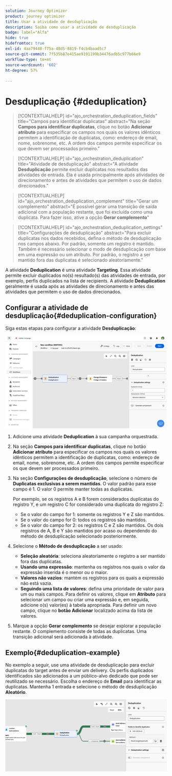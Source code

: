 ```yaml
---
solution: Journey Optimizer
product: journey optimizer
title: Usar a atividade de desduplicação
description: Saiba como usar a atividade de desduplicação
badge: label="Alfa"
hide: true
hidefromtoc: true
exl-id: 4aa79448-f75a-48d5-8819-f4cb4baad5c7
source-git-commit: 7f535b87e415ae9191199b34476adb5c977b66e9
workflow-type: tm+mt
source-wordcount: '602'
ht-degree: 57%

---
```


# Desduplicação {#deduplication}

>[!CONTEXTUALHELP]
>id="ajo_orchestration_deduplication_fields"
>title="Campos para identificar duplicatas"
>abstract="Na seção **Campos para identificar duplicatas**, clique no botão **Adicionar atributo** para especificar os campos nos quais os valores idênticos permitem a identificação de duplicatas, como: endereço de email, nome, sobrenome, etc. A ordem dos campos permite especificar os que devem ser processados primeiro."

>[!CONTEXTUALHELP]
>id="ajo_orchestration_deduplication"
>title="Atividade de desduplicação"
>abstract="A atividade **Desduplicação** permite excluir duplicatas nos resultados das atividades de entrada. Ela é usada principalmente após atividades de direcionamento e antes de atividades que permitem o uso de dados direcionados."

>[!CONTEXTUALHELP]
>id="ajo_orchestration_deduplication_complement"
>title="Gerar um complemento"
>abstract="É possível gerar uma transição de saída adicional com a população restante, que foi excluída como uma duplicata. Para fazer isso, ative a opção **Gerar complemento**"

>[!CONTEXTUALHELP]
>id="ajo_orchestration_deduplication_settings"
>title="Configurações de desduplicação"
>abstract="Para excluir duplicatas nos dados recebidos, defina o método de desduplicação nos campos abaixo. Por padrão, somente um registro é mantido. Também é necessário selecionar o modo de desduplicação com base em uma expressão ou um atributo. Por padrão, o registro a ser mantido fora das duplicatas é selecionado aleatoriamente."

A atividade **Deduplication** é uma atividade **Targeting**. Essa atividade permite excluir duplicados no(s) resultado(s) das atividades de entrada, por exemplo, perfis duplicados na lista de recipients. A atividade **Deduplication** geralmente é usada após as atividades de direcionamento e antes das atividades que permitem o uso de dados direcionados.

## Configurar a atividade de desduplicação{#deduplication-configuration}

Siga estas etapas para configurar a atividade **Desduplicação**:

![](../assets/workflow-deduplication.png)

1. Adicione uma atividade **Deduplication** à sua campanha orquestrada.

1. Na seção **Campos para identificar duplicatas**, clique no botão **Adicionar atributo** para especificar os campos nos quais os valores idênticos permitem a identificação de duplicatas, como: endereço de email, nome, sobrenome, etc. A ordem dos campos permite especificar os que devem ser processados primeiro.

1. Na seção **Configurações de desduplicação**, selecione o número de **Duplicatas exclusivas a serem mantidas**. O valor padrão para esse campo é 1. O valor 0 permite manter todas as duplicatas.

   Por exemplo, se os registros A e B forem considerados duplicatas do registro Y, e um registro C for considerado uma duplicata do registro Z:

   * Se o valor do campo for 1: somente os registros Y e Z são mantidos.
   * Se o valor do campo for 0: todos os registros são mantidos.
   * Se o valor do campo for 2: os registros C e Z são mantidos. Os dois registros de A, B e Y são mantidos por acaso ou dependendo do método de desduplicação selecionado posteriormente.

1. Selecione o **Método de desduplicação** a ser usado:

   * **Seleção aleatória**: seleciona aleatoriamente o registro a ser mantido fora das duplicatas.
   * **Usando uma expressão**: mantenha os registros nos quais o valor da expressão inserida é o menor ou o maior.
   * **Valores não vazios**: mantém os registros para os quais a expressão não está vazia.
   * **Seguindo uma lista de valores**: defina uma prioridade de valor para um ou mais campos. Para definir os valores, clique em **Atributo** para selecionar um campo ou criar uma expressão e, em seguida, adicione o(s) valor(es) à tabela apropriada. Para definir um novo campo, clique no **botão Adicionar** localizado acima da lista de valores.

1. Marque a opção **Gerar complemento** se desejar explorar a população restante. O complemento consiste de todas as duplicatas. Uma transição adicional será adicionada à atividade.

## Exemplo{#deduplication-example}

No exemplo a seguir, use uma atividade de desduplicação para excluir duplicatas do target antes de enviar um delivery. Os perfis duplicados identificados são adicionados a um público-alvo dedicado que pode ser reutilizado se necessário. Escolha o endereço de **Email** para identificar as duplicatas. Mantenha 1 entrada e selecione o método de desduplicação **Aleatório**.

![](../assets/workflow-deduplication-example.png)
